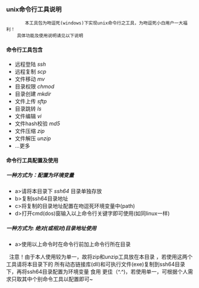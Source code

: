 ###   unix命令行工具说明
```
       本工具包为吻逗死(windows)下实现unix命令行之工具，为吻逗死小白用户一大福利！
    具体功能及使用说明请见以下说明

```
####    命令行工具包含
+   远程登陆 _ssh_
+   远程复制 _scp_
+   文件移动 _mv_
+   目录权限 _chmod_
+   目录创建 _mkdir_
+   文件上传 _sftp_
+   目录跳转 _ls_
+   文件编辑 _vi_
+   文件hash校验 _md5_
+   文件压缩 _zip_
+   文件解压 _unzip_
+   ...更多

####    命令行工具配置及使用
#####   一种方式为：配置为环境变量
+   a>请将本目录下 _ssh64_ 目录单独存放
+   b>复制ssh64目录地址
+   c>将复制的目录地址配置在吻逗死环境变量中(path)
+   d>打开cmd(dos)窗输入以上命令行关键字即可使用(如同linux一样)

#####   一种方式为: 绝对(或相对)目录地址使用
+   a>使用以上命令时在命令行前加上命令行所在目录

  &nbsp;&nbsp;注意！由于本人使用较为单一，故将zip和unzip工具放在本目录 ，若使用这两个工具请将本目录下的
所有动态链接库(dll)和可执行文件(exe)复制到ssh64目录下，再将ssh64目录配置为环境变量 食用
更佳（^.^)，若使用单一，可根据个人需求只取其中个别命令工具以配置即可~